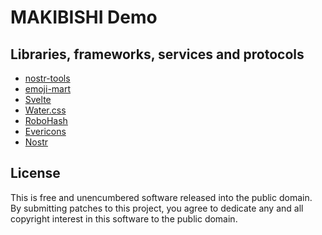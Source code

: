 # MAKIBISHI Demo

## Libraries, frameworks, services and protocols

- [nostr-tools](https://github.com/nbd-wtf/nostr-tools)
- [emoji-mart](https://github.com/missive/emoji-mart)
- [Svelte](https://svelte.dev/)
- [Water.css](https://watercss.kognise.dev/)
- [RoboHash](https://robohash.org/)
- [Evericons](http://www.evericons.com/)
- [Nostr](https://github.com/nostr-protocol/nips)

## License

This is free and unencumbered software released into the public domain.  
By submitting patches to this project, you agree to dedicate any and all copyright interest in this software to the public domain.
